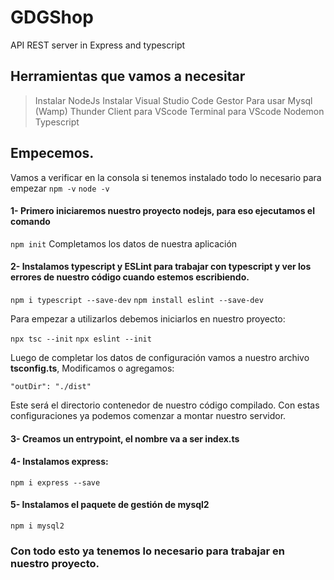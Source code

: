 # GDGShop
API REST server in Express and typescript
## Herramientas que vamos a necesitar
> Instalar NodeJs
> Instalar Visual Studio Code
> Gestor Para usar Mysql (Wamp)
> Thunder Client para VScode
> Terminal para VScode
> Nodemon
> Typescript

## Empecemos.
Vamos a verificar en la consola si tenemos instalado todo lo necesario para empezar
`npm -v`
`node -v`

#### 1- Primero iniciaremos nuestro proyecto nodejs, para eso ejecutamos el comando
`npm init`
Completamos los datos de nuestra aplicación


#### 2- Instalamos typescript y ESLint para trabajar con typescript y ver los errores de nuestro código cuando estemos escribiendo.

`npm i typescript --save-dev`
`npm install eslint --save-dev`

Para empezar a utilizarlos debemos iniciarlos en nuestro proyecto:

`npx tsc --init`
`npx eslint --init`

Luego de completar los datos de configuración vamos a nuestro archivo **tsconfig.ts**, Modificamos o agregamos:  

`"outDir": "./dist"`

Este será el directorio contenedor de nuestro código compilado.
Con estas configuraciones ya podemos comenzar a montar nuestro servidor.

#### 3- Creamos un entrypoint, el nombre va a ser **index.ts**

#### 4- Instalamos express:

`npm i express --save`

#### 5- Instalamos el paquete de gestión de mysql2

`npm i mysql2`

### Con todo esto ya tenemos lo necesario para trabajar en nuestro proyecto.
